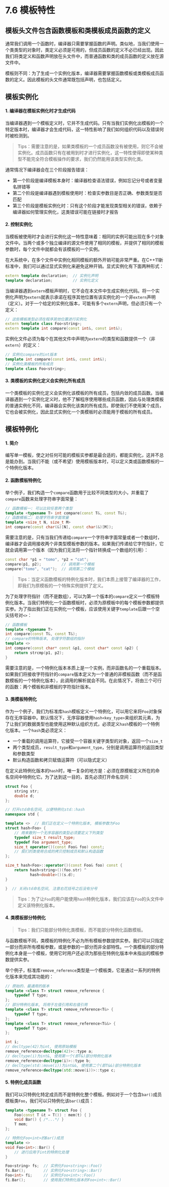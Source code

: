 # 7.6 模板特性

## 模板头文件包含函数模板和类模板成员函数的定义

通常我们调用一个函数时，编译器只需要掌握函数的声明。类似地，当我们使用一个类类型的对象时，类定义必须是可用的，但成员函数的定义不必已经出现。因此我们将类定义和函数声明放在头文件中，而普通函数和类的成员函数的定义放在源文件中。

模板则不同：为了生成一个实例化版本，编译器需要掌握函数模板或类模板成员函数的定义。因此模板的头文件通常既包括声明，也包括定义。

## 模板实例化

#### 1. 编译器在模板实例化时才生成代码

当编译器遇到一个模板定义时，它并不生成代码。只有当我们实例化出模板的一个特定版本时，编译器才会生成代码，这一特性影响了我们如何组织代码以及错误何时被检测到。

> Tips：需要注意的是，如果类模板的一个成员函数没有被使用，则它不会被实例化。成员函数只有在被用到时才进行实例化，这一特性使得即使某种类型不能完全符合模板操作的要求，我们仍然能用该类型实例化类。

通常情况下编译器会在三个阶段报告错误：

* 第一个阶段是编译模板本身时：编译器检查语法错误，例如忘记分号或者变量名拼错等
* 第二个阶段是编译器遇到模板使用时：检查实参数目是否正确、参数类型是否匹配
* 第三个阶段是模板实例化时：只有这个阶段才能发现类型相关的错误，依赖于编译器如何管理实例化，这类错误可能在链接时才报告

#### 2. 控制实例化

当模板被使用时才会进行实例化这一特性意味着：相同的实例可能出现在多个对象文件中。当两个或多个独立编译的源文件使用了相同的模板，并提供了相同的模板参数时，每个文件中就都会有该模板的一个实例。

在大系统中，在多个文件中实例化相同模板的额外开销可能非常严重。在C++11新标准中，我们可以通过显式实例化来避免这种开销。显式实例化有下面两种形式：

```c++
extern template declaration;  // 实例化声明
template declaration;         // 实例化定义
```

当编译器遇到`extern`模板声明时，它不会在本文件中生成实例化代码。将一个实例化声明为`extern`就表示承诺在程序其他位置有该实例化的一个非`extern`声明（定义）。对于一个给定的实例化版本，可能有多个`extern`声明，但必须只有一个定义：

```c++
// 这些模板类型必须在程序其他位置进行实例化
extern template class Foo<string>;
extern template int compare(const int&, const int&);
```

实例化文件必须为每个在其他文件中声明为`extern`的类型和函数提供一个（非`extern`）的定义：

```c++
// 实例化compare的int版本
template int compare(const int&, const int&);
// 实例化类模板的所有成员
template class Foo<string>;
```

#### 3. 类模板的实例化定义会实例化所有成员

一个类模板的实例化定义会实例化该模板的所有成员，包括内敛的成员函数。当编译器遇到一个实例化定义时，他不了解程序使用哪些成员函数，因此与处理类模板的普通实例化不同，编译器会实例化该类的所有成员。即使我们不使用某个成员，它也会被实例化，因此显式实例化一个类模板时必须能用于模板的所有成员。

## 模板特例化

#### 1. 简介

编写单一模板，使之对任何可能的模板实参都是最合适的，都能实例化，这并不总是能办到。当我们不能（或不希望）使用模板版本时，可以定义类或函数模板的一个特例化版本。

#### 2. 函数模板特例化

举个例子，我们构造一个`compare`函数用于比较不同类型的大小，并重载了`compare`函数来处理字符串字面常量：

```c++
// 函数模板一: 可以比较任意两个类型
template <typename T> int compare(const T&, const T&);
// 函数模板二: 处理字符串字面常量
template <size_t N, size_t M>
int compare(const char(&)[N], const char(&)[M]);
```

需要注意的是，只有当我们传递给`compare`一个字符串字面常量或者一个数组时，编译器才会调用接收两个非类型模板参数的版本。如果我们传递给它字符指针，它就会调用第一个版本（因为我们无法将一个指针转换成一个数组的引用）：

```c++
const char *p1 = "tomo", *p2 = "cat";
compare(p1, p2);         // 调用第一个模板
compare("tomo", "cat");  // 调用第二个模板
```

> Tips：当定义函数模板的特例化版本时，我们本质上接管了编译器的工作，即我们为原模板的一个特殊实例提供了定义。

为了处理字符指针（而不是数组），可以为第一个版本的`compare`定义一个模板特例化版本。当我们特例化一个函数模板时，必须为原模板中的每个模板参数都提供实参。为了指出我们正在实例化一个模板，应该使用关键字`template`后跟一个空尖括号对`<>`：

```c++
// 函数模板
template <typename T>
int compare(const T&, const T&);
// compare的特殊版本, 处理字符数组的指针
template <>
int compare(const char* const &p1, const char* const &p2) {
    return strcmp(p1, p2);
}
```

需要注意的是，一个特例化版本本质上是一个实例，而非函数名的一个重载版本。如果我们将接收字符指针的`compare`版本定义为一个普通的非模板函数（而不是函数模板的一个特例化版本），此调用的解析就会不同。在此情况下，将由三个可行的函数：两个模板和非模板的字符指针版本。

#### 3. 类模板特例化

作为一个例子，我们为标准库`hash`模板定义一个特例化，可以用它来将`Foo`对象保存在无序容器中。默认情况下，无序容器使用`hash<key_type>`来组织其元素，为了让我们的数据类型也能使用这种默认组织方式，必须定义`hash`模板的一个特例化版本。一个`hash`类必须定义：

* 一个重载的调用运算符，它接受一个容器关键字类型的对象，返回一个`size_t`
* 两个类型成员，`result_type`和`argument_type`，分别是调用运算符的返回类型和参数类型
* 默认构造函数和拷贝赋值运算符（可以隐式定义）

在定义此特例化版本的`hash`时，唯一复杂的地方是：必须在原模板定义所在的命名空间中特例化它。为了达到这一目的，首先必须打开命名空间：

```c++
struct Foo {
    string str;
    double d;
};

// 打开std命名空间, 以便特例化std::hash
namespace std {

template <>  // 我们正在定义一个特例化版本, 模板参数为Foo
struct hash<Foo> {
    // 用来散列一个无序容器的类型必须要定义下列类型
    typedef size_t result_type;
    typedef Foo argument_type;
    size_t operator()(const Foo& foo) const;
    // 我们的类使用合成的拷贝控制成员和默认构造函数
};

size_t hash<Foo>::operator()(const Foo& foo) const {
    return hash<string>()(foo.str) ^
           hash<double>()(s.d);
}

}  // 关闭std命名空间, 注意右花括号之后没有分号
```

> Tips：为了让`Foo`的用户能使用`hash`特例化版本，我们应该在`Foo`的头文件中定义该特例化版本。

#### 4. 类模板部分特例化

> Tips：我们只能部分特例化类模板，而不能部分特例化函数模板。

与函数模板不同，类模板的特例化不必为所有模板参数提供实参。我们可以只指定一部分而非所有模板参数，或是参数的一部分而非全部特性。一个类模板的部分特例化本身是一个模板，使用它时用户还必须为那些在特例化版本中未指出的模板参数提供实参。

举个例子，标准库`remove_reference`类型是一个模板类，它是通过一系列的特例化版本来完成其功能的：

```c++
// 原始的、最通用的版本
template <class T> struct remove_reference {
    typedef T type;
};
// 部分特例化版本, 将用于左值引用和右值引用
template <class T> struct remove_reference<T&> {
    typedef T type;
};
template <class T> struct remove_reference<T&&> {
    typedef T type;
};

int i;
// decltype(42)为int, 使用原始模板
remove_reference<decltype(42)>::type a;
// decltype(i)为int&, 使用第一个(即T&)部分特例化版本
remove_reference<decltype(i)>::type b;
// decltype(std::move(i))为int&&, 使用第二个(即T&&)部分特例化版本
remove_reference<decltype(std::move(i))>::type c;
```

#### 5. 特例化成员函数

我们可以只特例化特定成员而不是特例化整个模板。例如对于一个包含`bar()`成员模板类`Foo`，我们可以只特例化该`bar()`成员：

```c++
template <typename T> struct Foo {
  	Foo(const T &t = T()) : mem(t) { }
    void Bar() { /*...*/ }
    T mem;
};

// 特例化Foo<int>的Bar()成员
template <>
void Foo<int>::Bar() {
    // 进行应用于int的特例化处理
}

Foo<string> fs;  // 实例化Foo<string>::Foo()
fs.Bar();        // 实例化Foo<string>::Bar()
Foo<int> fi;     // 实例化Foo<int>::Foo()
fi.Bar();        // 使用我们特例化版本的Foo<int>::Bar()
```



